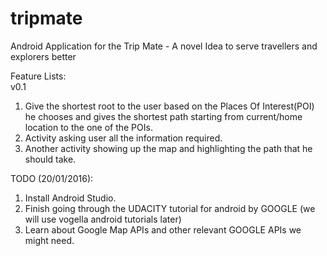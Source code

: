 # tripmate
Android Application for the Trip Mate - A novel Idea to serve travellers and explorers better

Feature Lists:  
v0.1  
1. Give the shortest root to the user based on the Places Of Interest(POI) he chooses and gives the shortest path starting from current/home location to the one of the POIs.  
2. Activity asking user all the information required.  
3. Another activity showing up the map and highlighting the path that he should take.  

TODO (20/01/2016):  
1. Install Android Studio.
2. Finish going through the UDACITY tutorial for android by GOOGLE (we will use vogella android tutorials later)  
3. Learn about Google Map APIs and other relevant GOOGLE APIs we might need.  
